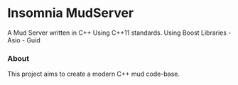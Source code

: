 # Insomnia MudServer

A Mud Server written in C++
Using C++11 standards.
Using Boost Libraries
    - Asio
    - Guid

### About

This project aims to create a modern C++ mud code-base.